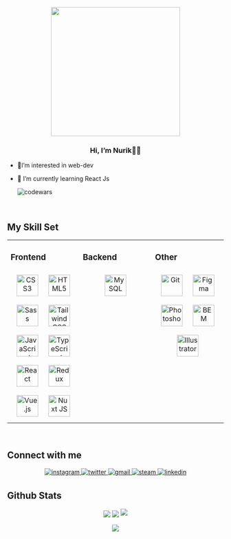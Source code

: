 
<div align="center">
<img src="https://media0.giphy.com/media/qgQUggAC3Pfv687qPC/giphy.gif?cid=ecf05e47dm8kyas2tkltbhp8n3oa8bwwcn2ti3rc6i8q04zp&ep=v1_gifs_search&rid=giphy.gif&ct=g" align="center" height="" width="300" />
</div>  
  

### <div align="center">Hi, I’m Nurik👨‍💻 </div>  
  

- 🔭I’m interested in web-dev 
  

- 🌱 I’m currently learning React Js
  
  ![codewars](https://www.codewars.com/users/Nurmuhammad02/badges/micro)

<br/>  

## My Skill Set  
<table><tr><td valign="top" width="33%">



### Frontend  
<div align="center">  
<a href="https://www.w3schools.com/css/" target="_blank"><img style="margin: 10px" src="https://profilinator.rishav.dev/skills-assets/css3-original-wordmark.svg" alt="CSS3" height="50" /></a>  
<a href="https://en.wikipedia.org/wiki/HTML5" target="_blank"><img style="margin: 10px" src="https://profilinator.rishav.dev/skills-assets/html5-original-wordmark.svg" alt="HTML5" height="50" /></a>  
<a href="https://sass-lang.com/" target="_blank"><img style="margin: 10px" src="https://profilinator.rishav.dev/skills-assets/sass-original.svg" alt="Sass" height="50" /></a>  
<a href="https://www.tailwindcss.com/" target="_blank"><img style="margin: 10px" src="https://profilinator.rishav.dev/skills-assets/tailwindcss.svg" alt="Tailwind CSS" height="50" /></a>  
<a href="https://www.javascript.com/" target="_blank"><img style="margin: 10px" src="https://profilinator.rishav.dev/skills-assets/javascript-original.svg" alt="JavaScript" height="50" /></a>  
<a href="https://www.typescriptlang.org/" target="_blank"><img style="margin: 10px" src="https://profilinator.rishav.dev/skills-assets/typescript-original.svg" alt="TypeScript" height="50" /></a>  
<a href="https://reactjs.org/" target="_blank"><img style="margin: 10px" src="https://profilinator.rishav.dev/skills-assets/react-original-wordmark.svg" alt="React" height="50" /></a>  
<a href="https://redux.js.org/" target="_blank"><img style="margin: 10px" src="https://profilinator.rishav.dev/skills-assets/redux-original.svg" alt="Redux" height="50" /></a>  
<a href="https://vuejs.org/" target="_blank"><img style="margin: 10px" src="https://profilinator.rishav.dev/skills-assets/vuejs-original-wordmark.svg" alt="Vue.js" height="50" /></a>  
<a href="https://nuxtjs.org/" target="_blank"><img style="margin: 10px" src="https://profilinator.rishav.dev/skills-assets/nuxt.png" alt="Nuxt JS" height="50" /></a>  
</div>

</td><td valign="top" width="33%">



### Backend  
<div align="center">  
<a href="https://www.mysql.com/" target="_blank"><img style="margin: 10px" src="https://profilinator.rishav.dev/skills-assets/mysql-original-wordmark.svg" alt="MySQL" height="50" /></a>  
</div>

</td><td valign="top" width="33%">



### Other  
<div align="center">  
<a href="https://github.com/" target="_blank"><img style="margin: 10px" src="https://profilinator.rishav.dev/skills-assets/git-scm-icon.svg" alt="Git" height="50" /></a>  
<a href="https://www.figma.com/" target="_blank"><img style="margin: 10px" src="https://profilinator.rishav.dev/skills-assets/figma-icon.svg" alt="Figma" height="50" /></a>  
<a href="https://www.adobe.com/in/products/photoshop.html" target="_blank"><img style="margin: 10px" src="https://profilinator.rishav.dev/skills-assets/photoshop-plain.svg" alt="Photoshop" height="50" /></a>  
<a href="http://getbem.com/" target="_blank"><img style="margin: 10px" src="https://profilinator.rishav.dev/skills-assets/bem.svg" alt="BEM" height="50" /></a>  
<a href="https://www.adobe.com/in/products/illustrator.html" target="_blank"><img style="margin: 10px" src="https://profilinator.rishav.dev/skills-assets/adobe_illustrator-icon.svg" alt="Illustrator" height="50" /></a>  
</div>

</td></tr></table>  

<br/>  


## Connect with me  
<div align="center">
<a href="https://instagram.com/rabievn_" target="_blank">
<img src=https://img.shields.io/badge/instagram-%23000000.svg?&style=for-the-badge&logo=instagram&logoColor=white alt=instagram style="margin-bottom: 5px;" />
</a>
<a href="https://twitter.com/nurmuhammad_rn" target="_blank">
<img src=https://img.shields.io/badge/twitter-%2300acee.svg?&style=for-the-badge&logo=twitter&logoColor=white alt=twitter style="margin-bottom: 5px;" />
</a>  
  <a href="mailto:nurmuhammad.rn@gmail.com" target="_blank">
  <img src=https://img.shields.io/badge/gmail-%23000000.svg?&style=for-the-badge&logo=gmail&logoColor=white alt=gmail style="margin-bottom: 5px;" />
</a>  
<a href="https://steamcommunity.com/id/lastiddas/" target="_blank">
  <img src=https://img.shields.io/badge/steam-%2324292e.svg?&style=for-the-badge&logo=steam&logoColor=white alt=steam style="margin-bottom: 5px;" />
</a>  
  <a href="https://linkedin.com/in/rabievn" target="_blank">
<img src=https://img.shields.io/badge/linkedin-%231E77B5.svg?&style=for-the-badge&logo=linkedin&logoColor=white alt=linkedin style="margin-bottom: 5px;" />
</a>  
</div>  
  
<!---
<br/>  
<div align="center" >
  <img style="width: 200px; height: 250px; object-fit: cover;" src="https://spotify-github-profile.vercel.app/api/view?uid=31uiyb7mrlb3zxeqgqcobpajt43m&cover_image=true&theme=default&show_offline=false&background_color=121212&interchange=false" />
</div>
--->
## Github Stats  

<!--
<div id="stat" align="center">
  <img src="http://github-profile-summary-cards.vercel.app/api/cards/profile-details?username=Nurmuhammad02&theme=github_dark" />
  <img src="http://github-profile-summary-cards.vercel.app/api/cards/repos-per-language?username=Nurmuhammad02&theme=github_dark" />
  <img src="http://github-profile-summary-cards.vercel.app/api/cards/most-commit-language?username=Nurmuhammad02&theme=github_dark"/>
  <img src="http://github-profile-summary-cards.vercel.app/api/cards/stats?username=Nurmuhammad02&theme=github_dark" />
  <img src="http://github-profile-summary-cards.vercel.app/api/cards/productive-time?username=Nurmuhammad02&theme=github_dark&utcOffset=5" />
  
</div>

  <!--White BG color 2 stat-->
  
  <div id="stat" align="center">
    <img src="https://github-readme-stats.vercel.app/api?username=Nurmuhammad02&show_icons=true&count_private=true&hide_border=true&theme=github_dark" align="center"/>  
    <img src="https://github-readme-stats.vercel.app/api/top-langs/?username=Nurmuhammad02&hide_border=true&layout=compact&theme=github_dark" align="center" />
    
  <img src="https://github-readme-stats.vercel.app/api/wakatime?username=@Nurmuhammad02&theme=github_dark&border_color=1414b5" />  
  </div>
  

<br/>  

<div align="center">
<img src="https://komarev.com/ghpvc/?username=Nurmuhammad02&&style=flat-square" align="center" />
</div>  
